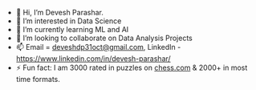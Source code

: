 - 👋 Hi, I’m Devesh Parashar.
- 👀 I’m interested in Data Science
- 🌱 I’m currently learning ML and AI
- 💞️ I’m looking to collaborate on Data Analysis Projects
- 📫 Email = deveshdp31oct@gmail.com, LinkedIn - https://www.linkedin.com/in/devesh-parashar/
- ⚡ Fun fact: I am 3000 rated in puzzles on [chess.com](https://www.chess.com/member/deveshparashar) & 2000+ in most time formats. 

<!---
parashardevesh/parashardevesh is a ✨ special ✨ repository because its `README.md` (this file) appears on your GitHub profile.
You can click the Preview link to take a look at your changes.
--->
